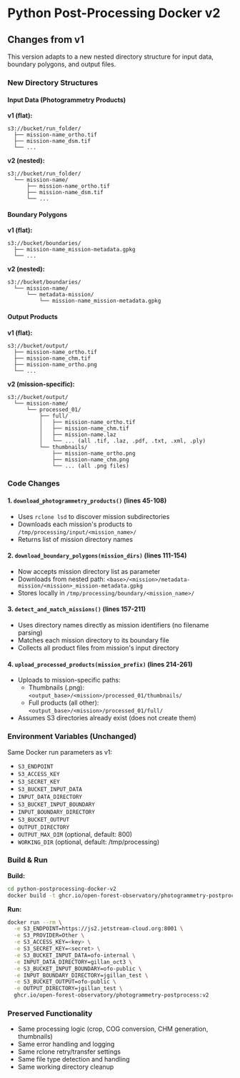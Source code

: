 # Python Post-Processing Docker v2

## Changes from v1

This version adapts to a new nested directory structure for input data, boundary polygons, and output files.

### New Directory Structures

#### Input Data (Photogrammetry Products)
**v1 (flat):**
```
s3://bucket/run_folder/
  ├── mission-name_ortho.tif
  ├── mission-name_dsm.tif
  └── ...
```

**v2 (nested):**
```
s3://bucket/run_folder/
  └── mission-name/
      ├── mission-name_ortho.tif
      ├── mission-name_dsm.tif
      └── ...
```

#### Boundary Polygons
**v1 (flat):**
```
s3://bucket/boundaries/
  ├── mission-name_mission-metadata.gpkg
  └── ...
```

**v2 (nested):**
```
s3://bucket/boundaries/
  └── mission-name/
      └── metadata-mission/
          └── mission-name_mission-metadata.gpkg
```

#### Output Products
**v1 (flat):**
```
s3://bucket/output/
  ├── mission-name_ortho.tif
  ├── mission-name_chm.tif
  ├── mission-name_ortho.png
  └── ...
```

**v2 (mission-specific):**
```
s3://bucket/output/
  └── mission-name/
      └── processed_01/
          ├── full/
          │   ├── mission-name_ortho.tif
          │   ├── mission-name_chm.tif
          │   ├── mission-name.laz
          │   └── ... (all .tif, .laz, .pdf, .txt, .xml, .ply)
          └── thumbnails/
              ├── mission-name_ortho.png
              ├── mission-name_chm.png
              └── ... (all .png files)
```

### Code Changes

#### 1. `download_photogrammetry_products()` (lines 45-108)
- Uses `rclone lsd` to discover mission subdirectories
- Downloads each mission's products to `/tmp/processing/input/<mission_name>/`
- Returns list of mission directory names

#### 2. `download_boundary_polygons(mission_dirs)` (lines 111-154)
- Now accepts mission directory list as parameter
- Downloads from nested path: `<base>/<mission>/metadata-mission/<mission>_mission-metadata.gpkg`
- Stores locally in `/tmp/processing/boundary/<mission_name>/`

#### 3. `detect_and_match_missions()` (lines 157-211)
- Uses directory names directly as mission identifiers (no filename parsing)
- Matches each mission directory to its boundary file
- Collects all product files from mission's input directory

#### 4. `upload_processed_products(mission_prefix)` (lines 214-261)
- Uploads to mission-specific paths:
  - Thumbnails (.png): `<output_base>/<mission>/processed_01/thumbnails/`
  - Full products (all other): `<output_base>/<mission>/processed_01/full/`
- Assumes S3 directories already exist (does not create them)

### Environment Variables (Unchanged)

Same Docker run parameters as v1:
- `S3_ENDPOINT`
- `S3_ACCESS_KEY`
- `S3_SECRET_KEY`
- `S3_BUCKET_INPUT_DATA`
- `INPUT_DATA_DIRECTORY`
- `S3_BUCKET_INPUT_BOUNDARY`
- `INPUT_BOUNDARY_DIRECTORY`
- `S3_BUCKET_OUTPUT`
- `OUTPUT_DIRECTORY`
- `OUTPUT_MAX_DIM` (optional, default: 800)
- `WORKING_DIR` (optional, default: /tmp/processing)

### Build & Run

**Build:**
```bash
cd python-postprocessing-docker-v2
docker build -t ghcr.io/open-forest-observatory/photogrammetry-postprocess:v2 .
```

**Run:**
```bash
docker run --rm \
  -e S3_ENDPOINT=https://js2.jetstream-cloud.org:8001 \
  -e S3_PROVIDER=Other \
  -e S3_ACCESS_KEY=<key> \
  -e S3_SECRET_KEY=<secret> \
  -e S3_BUCKET_INPUT_DATA=ofo-internal \
  -e INPUT_DATA_DIRECTORY=gillan_oct3 \
  -e S3_BUCKET_INPUT_BOUNDARY=ofo-public \
  -e INPUT_BOUNDARY_DIRECTORY=jgillan_test \
  -e S3_BUCKET_OUTPUT=ofo-public \
  -e OUTPUT_DIRECTORY=jgillan_test \
  ghcr.io/open-forest-observatory/photogrammetry-postprocess:v2
```

### Preserved Functionality

- Same processing logic (crop, COG conversion, CHM generation, thumbnails)
- Same error handling and logging
- Same rclone retry/transfer settings
- Same file type detection and handling
- Same working directory cleanup
